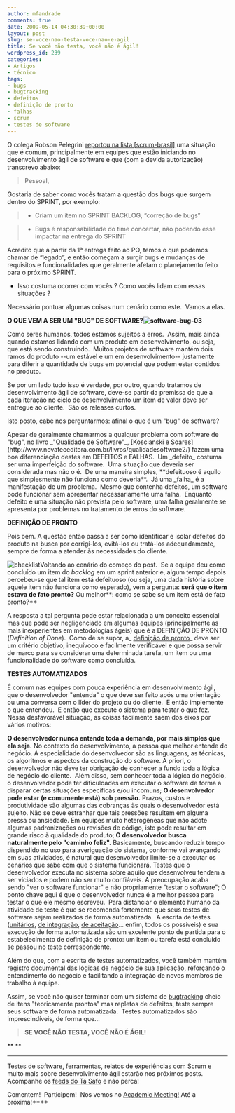 ```yaml
---
author: mfandrade
comments: true
date: 2009-05-14 04:30:39+00:00
layout: post
slug: se-voce-nao-testa-voce-nao-e-agil
title: Se você não testa, você não é ágil!
wordpress_id: 239
categories:
- Artigos
- técnico
tags:
- bugs
- bugtracking
- defeitos
- definição de pronto
- falhas
- scrum
- testes de software
---
```


O colega Robson Pelegrini [reportou na lista [scrum-brasil]](http://br.groups.yahoo.com/group/scrum-brasil/message/3348) uma situação que é comum, principalmente em equipes que estão iniciando no desenvolvimento ágil de software e que (com a devida autorização) transcrevo abaixo:


> Pessoal,

Gostaria de saber como vocês tratam a questão dos bugs que surgem dentro do SPRINT, por exemplo:

> 
> 
	
>   * Criam um item no SPRINT BACKLOG, “correção de bugs”
> 
	
>   * Bugs é responsabilidade do time concertar, não podendo esse impactar na entrega do SPRINT
> 

Acredito que a partir da 1ª entrega feito ao PO, temos o que podemos chamar de “legado”, e então começam a surgir bugs e mudanças de requisitos e funcionalidades que geralmente afetam o planejamento feito para o próximo SPRINT.

- Isso costuma ocorrer com vocês ? Como vocês lidam com essas situações ?


Necessário pontuar algumas coisas num cenário como este.  Vamos a elas.

**O QUE VEM A SER UM "BUG" DE SOFTWARE?![software-bug-03](http://tasafo.files.wordpress.com/2009/05/software-bug-03.jpg?w=150)**

Como seres humanos, todos estamos sujeitos a erros.  Assim, mais ainda quando estamos lidando com um produto em desenvolvimento, ou seja, que está sendo construindo.  Muitos projetos de software mantém dois ramos do produto --um estável e um em desenvolvimento-- justamente para diferir a quantidade de bugs em potencial que podem estar contidos no produto.

Se por um lado tudo isso é verdade, por outro, quando tratamos de desenvolvimento ágil de software, deve-se partir da premissa de que a cada iteração no ciclo de desenvolvimento um item de valor deve ser entregue ao cliente.  São os releases curtos.

Isto posto, cabe nos perguntarmos: afinal o que é um "bug" de software?

<!-- more -->Apesar de geralmente chamarmos a qualquer problema com software de "bug", no livro _"Qualidade de Software"_, [Koscianski e Soares](http://www.novateceditora.com.br/livros/qualidadesoftware2/) fazem uma boa diferenciação destes em DEFEITOS e FALHAS.  Um _defeito_ costuma ser uma imperfeição do software.  Uma situação que deveria ser considerada mas não o é.  De uma maneira simples, **defeituoso é aquilo que simplesmente não funciona como deveria**.  Já uma _falha_ é a manifestação de um problema.  Mesmo que contenha defeitos, um software pode funcionar sem apresentar necessariamente uma falha.  Enquanto defeito é uma situação não prevista pelo software, uma falha geralmente se apresenta por problemas no tratamento de erros do software.

**DEFINIÇÃO DE PRONTO**

Pois bem. A questão então passa a ser como identificar e isolar defeitos do produto na busca por corrigí-los, evitá-los ou tratá-los adequadamente, sempre de forma a atender às necessidades do cliente.

![checklist](http://tasafo.files.wordpress.com/2009/05/checklist2.jpg?w=150)Voltando ao cenário do começo do post.  Se a equipe deu como concluído um item do _backlog_ em um sprint anterior e, algum tempo depois percebeu-se que tal item está defeituoso (ou seja, uma dada história sobre aquele item não funciona como esperado), vem a pergunta: **será que o item estava de fato pronto?** Ou melhor**: como se sabe se um item está de fato pronto?**

A resposta a tal pergunta pode estar relacionada a um conceito essencial mas que pode ser negligenciado em algumas equipes (principalmente as mais inexperientes em metodologias ágeis) que é a DEFINIÇÃO DE PRONTO (_Definition of Done_).  Como de se supor, a_ [definição de pronto](http://agilesoftwaredevelopment.com/2006/05/definition-of-done)_ deve ser um critério objetivo, inequívoco e facilmente verificável e que possa servir de marco para se considerar uma determinada tarefa, um item ou uma funcionalidade do software como concluída.

**TESTES AUTOMATIZADOS**

É comum nas equipes com pouca experiência em desenvolvimento ágil, que o desenvolvedor "entenda" o que deve ser feito após uma orientação ou uma conversa com o líder do projeto ou do cliente.  E então implemente o que entendeu.  E então que execute o sistema para testar o que fez.  Nessa desfavorável situação, as coisas facilmente saem dos eixos por vários motivos:



**O desenvolvedor nunca entende toda a demanda, por mais simples que ela seja.**
    No contexto do desenvolvimento, a pessoa que melhor entende do negócio. A especialidade do desenvolvedor são as linguagens, as técnicas, os algoritmos e aspectos da construção do software. A priori, o desenvolvedor não deve ter obrigação de conhecer a fundo toda a lógica de negócio do cliente.  Além disso, sem conhecer toda a lógica do negócio, o desenvolvedor pode ter dificuldades em executar o software de forma a disparar certas situações específicas e/ou incomuns;
**O desenvolvedor pode estar (e comumente está) sob pressão.**
    Prazos, custos e produtividade são algumas das cobranças às quais o desenvolvedor está sujeito. Não se deve estranhar que tais pressões resultem em alguma pressa ou ansiedade. Em equipes muito heterogêneas que não adote algumas padronizações ou revisões de código, isto pode resultar em grande risco à qualidade do produto;
**O desenvolvedor busca naturalmente pelo "caminho feliz".**
    Basicamente, buscando reduzir tempo dispendido no uso para averiguação do sistema, conforme vai avançando em suas atividades, é natural que desenvolvedor limite-se a executar os cenários que sabe com que o sistema funcionará. Testes que o desenvolvedor executa no sistema sobre aquilo que desenvolveu tendem a ser viciados e podem não ser muito confiáveis. A preocupação acaba sendo "ver o software funcionar" e não propriamente "testar o software";
O ponto chave aqui é que o desenvolvedor nunca é a melhor pessoa para testar o que ele mesmo escreveu.  Para distanciar o elemento humano da atividade de teste é que se recomenda fortemente que seus testes de software sejam realizados de forma automatizada.  A escrita de testes ([unitários](http://pt.wikipedia.org/wiki/Teste_unitário), [de integração](http://thinkabouttests.blogspot.com/2008/02/teste-de-integrao.html), [de aceitação](http://gc.blog.br/2007/09/26/voce-automatiza-seus-testes-de-aceitacao/)... enfim, todos os possíveis) e sua execução de forma automatizada são um excelente ponto de partida para o estabelecimento de definição de pronto: um item ou tarefa está concluído se passou no teste correspondente.

Além do que, com a escrita de testes automatizados, você também mantém registro documental das lógicas de negócio de sua aplicação, reforçando o entendimento do negócio e facilitando a integração de novos membros de trabalho à equipe.

Assim, se você não quiser terminar com um sistema de [bugtracking](http://en.wikipedia.org/wiki/Bug_tracking_system) cheio de itens "teoricamente prontos" mas repletos de defeitos, teste sempre seus software de forma automatizada.  Testes automatizados são imprescindíveis, de forma que...


> **SE VOCÊ NÃO TESTA, VOCÊ NÃO É ÁGIL!**

**
**





* * *



Testes de software, ferramentas, relatos de experiências com Scrum e muito mais sobre desenvolvimento ágil estarão nos próximos posts.  Acompanhe os [feeds do Tá Safo](http://tasafo.wordpress.com/feed/) e não perca!

Comentem!  Participem!  Nos vemos no [Academic Meeting!](http://tasafo.wordpress.com/2009/04/30/evento-visao-agil-academic-meeting-2009/) Até a próxima!****


